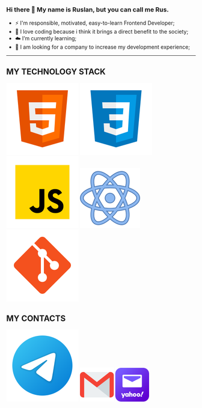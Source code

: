 ### Hi there 👋 My name is Ruslan, but you can call me Rus.



- ⚡ I'm responsible, motivated, easy-to-learn Frontend Developer;
- 🍌 I love coding because i think it brings a direct benefit to the society;
- ☁️ I’m currently learning;
- 🦉 I am looking for a company to increase my development experience;

<hr>

## MY TECHNOLOGY STACK
![HTML](html-5.svg)
![CSS](css3.svg)
![JS](JS.svg)
![React](react.svg)
![Git](git.svg)


## MY CONTACTS
[<img src="telegram.svg">](https://t.me/khesearus)
[<img src="gmail.svg" width="90px" height="90px">](mailto:khesearus@gmail.com)
[<img src="yahoo.png" width="90px" height="90px">](mailto:khesearus@yahoo.com)
  



